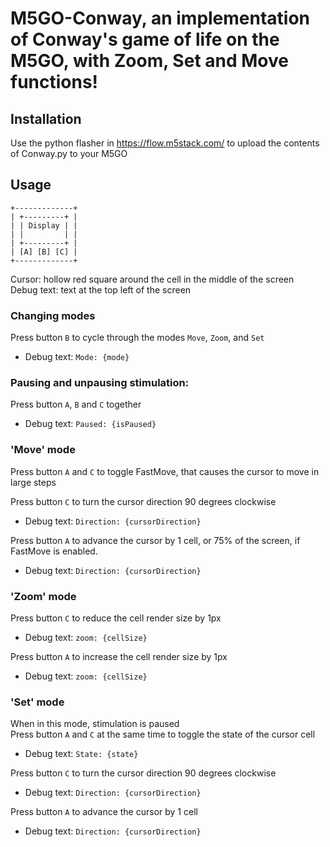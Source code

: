 # M5GO-Conway, an implementation of Conway's game of life on the M5GO, with Zoom, Set and Move functions!
## Installation
Use the python flasher in https://flow.m5stack.com/ to upload the contents of Conway.py to your M5GO

## Usage
```
+-------------+
| +---------+ |
| | Display | |
| |         | |
| +---------+ |
| [A] [B] [C] |
+-------------+
```
Cursor: hollow red square around the cell in the middle of the screen  
Debug text: text at the top left of the screen 

### Changing modes
Press button `B` to cycle through the modes `Move`, `Zoom`, and `Set`  
- Debug text: `Mode: {mode}`  

### Pausing and unpausing stimulation:  
Press button `A`, `B` and `C` together   
- Debug text: `Paused: {isPaused}`  

### 'Move' mode
Press button `A` and `C` to toggle FastMove, that causes the cursor to move in large steps  

Press button `C` to turn the cursor direction 90 degrees clockwise   
- Debug text: `Direction: {cursorDirection}`   

Press button `A` to advance the cursor by 1 cell, or 75% of the screen, if FastMove is enabled.  
- Debug text: `Direction: {cursorDirection}`  

### 'Zoom' mode
Press button `C` to reduce the cell render size by 1px
- Debug text: `zoom: {cellSize}`  

Press button `A` to increase the cell render size by 1px   
- Debug text: `zoom: {cellSize}`  

### 'Set' mode
When in this mode, stimulation is paused  
Press button `A` and `C` at the same time to toggle the state of the cursor cell  
- Debug text: `State: {state}`

Press button `C` to turn the cursor direction 90 degrees clockwise  
- Debug text: `Direction: {cursorDirection}`

Press button `A` to advance the cursor by 1 cell
- Debug text: `Direction: {cursorDirection}`
